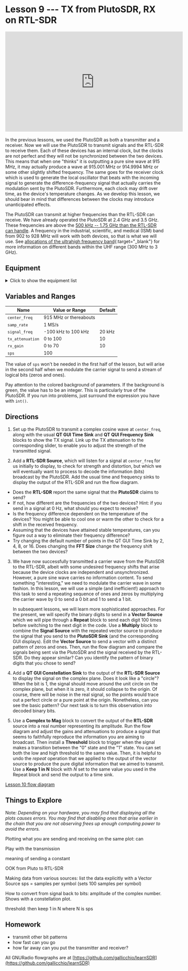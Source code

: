 # Lesson 9 --- TX from PlutoSDR, RX on RTL-SDR

<iframe width="560" height="315" src="https://www.youtube.com/embed/eyZUqw49Plw" title="YouTube video player" frameborder="0" allow="accelerometer; autoplay; clipboard-write; encrypted-media; gyroscope; picture-in-picture" allowfullscreen></iframe>


In the previous lessons, we used the PlutoSDR as both a transmitter and a receiver. Now we will use the PlutoSDR to transmit signals and the RTL-SDR to receive them. Each of these devices has an internal clock, but the clocks are not perfect and they will not be synchronized between the two devices. This means that when one "thinks" it is outputting a pure sine wave at 915 MHz, it may actually produce a wave at 915.001 MHz or 914.9994 MHz or some other slightly shifted frequency. The same goes for the receiver clock which is used to generate the local oscillator that beats with the incoming signal to generate the difference-frequency signal that actually carries the modulation sent by the PlutoSDR. Furthermore, each clock may drift over time, as the device's temperature changes. As we develop this lesson, we should bear in mind that differences between the clocks may introduce unanticipated effects.

The PlutoSDR can transmit at higher frequencies than the RTL-SDR can receive. We have already operated the PlutoSDR at 2.4 GHz and 3.5 GHz. These frequencies are above the [500 kHz -- 1.75 GHz than the RTL-SDR can handle](https://www.rtl-sdr.com/about-rtl-sdr/). A frequency in the industrial, scientific, and medical (ISM) band from 902 to 928 MHz will work with both devices, so that is what we will use. See [allocations of the ultrahigh frequency band](https://en.wikipedia.org/wiki/Ultra_high_frequency){:target="_blank"} for more information on different bands within the UHF range (300 MHz to 3 GHz).


## Equipment

<details>
<summary markdown='span'> Click to show the equipment list </summary>

- Analog devices ADALM-PLUTO software-defined radio 
<p class='center' markdown='0'>
  <img src='figs/ADALM-Pluto.jpg' alt='Analog devices ADALM-PLUTO software-defined radio'>
</p>

- RTL-SDR

<p class='center' markdown='0'>
  <img src='figs/RTL-SDR.png' alt='RTL-SDR software-defined radio'>
</p>

</details>


## Variables and Ranges

| Name             | Value or Range         | Default   |
| ---------------  | -------------------    | --------- |
| `center_freq`    | 915 MHz or thereabouts |           |
| `samp_rate`      | 1 MS/s                 |           |
| `signal_freq`    | -100 kHz to 100 kHz    | 20 kHz    |
| `tx_attenuation` | 0 to 100               | 10        |
| `rx_gain`        | 0 to 70                | 10        |
| `sps`            | 100                    |           |

The value of `sps` won't be needed in the first half of the lesson, but will arise in the second half when we modulate the carrier signal to send a stream of logical bits (zeros and ones).

Pay attention to the colored background of parameters. If the background is green, the value has to be an integer. This is particularly true of the PlutoSDR. If you run into problems, just surround the expression you have with `int()`.

## Directions

1. Set up the PlutoSDR to transmit a complex cosine wave at `center_freq`, along with the usual **QT GUI Time Sink** and **QT QUI Frequency Sink** blocks to show the TX signal. Link up the TX attenuation to the corresponding slider, to enable you to adjust the strength of the transmitted signal.

2. Add a **RTL-SDR Source**, which will listen for a signal at `center_freq` for us initially to display, to check for strength and distortion, but which we will eventually want to process to decode the information (bits) broadcast by the PlutoSDR. Add the usual time and frequency sinks to display the output of the RTL-SDR and run the flow diagram. 
- Does the **RTL-SDR** report the same signal that the **PlutoSDR** claims to send?
- If not, how different are the frequencies of the two devices? Hint: if you send in a signal at 0 Hz, what should you expect to receive?
- Is the frequency difference dependent on the temperature of the devices? You might be able to cool one or warm the other to check for a shift in the received frequency.
- Assuming that the devices have attained stable temperatures, can you figure out a way to eliminate their frequency difference?
- Try changing the default number of points in the QT GUI Time Sink by 2, 4, 8, or 16. Does changing the **FFT Size** change the frequency shift between the two devices?

3. We have now successfully transmitted a carrier wave from the PlutoSDR to the RTL-SDR, albeit with some undesired frequency shifts that arise because the device clocks are independent and unsynchronized. However, a pure sine wave carries no information content. To send something "interesting," we need to modulate the carrier wave in some fashion. In this lesson, we will use a simple (and inefficient!) approach to this task to send a repeating sequence of ones and zeros by multiplying the carrier wave by 0 to send a 0 bit and 1 to send a 1 bit. 

    In subsequent lessons, we will learn more sophisticated approaches. For the present, we will specify the binary digits to send in a **Vector Source** which we will pipe through a **Repeat** block to send each digit 100 times before switching to the next digit in the code. Use a **Multiply** block to combine the **Signal Source** with the repeated vector source to produce the signal that you send to the **PlutoSDR Sink** (and the corresponding GUI displays). Edit the **Vector Source** to send a vector with a distinct pattern of zeros and ones. Then, run the flow diagram and compare the signals being sent via the PlutoSDR and the signal received by the RTL-SDR. Do they appear similar? Can you identify the pattern of binary digits that you chose to send?

4. Add a **QT GUI Constellation Sink** to the output of the **RTL-SDR Source** to display the signal on the complex plane. Does it look like a "circle"? When the bit is 1, the signal should move around the unit circle on the complex plane, but when it is zero, it should collapse to the origin. Of course, there will be noise in the real signal, so the points would trace out a perfect circle or a pure point at the origin. Nonetheless, can you see the basic pattern? Our next task is to turn this observation into decoded binary bits.

5. Use a **Complex to Mag** block to convert the output of the **RTL-SDR** source into a real number representing its amplitude. Run the flow diagram and adjust the gains and attenuations to produce a signal that seems to faithfully reproduce the information you are aiming to broadcast. Then install a **Threshold** block to trigger when the signal makes a transition between the "0" state and the "1" state. You can set both the low and high threshold to the same value. Then, it is helpful to undo the *repeat* operation that we applied to the output of the vector source to produce the pure digital information that we aimed to transmit. Use a **Keep 1 in N** block with *N* set to the same value you used in the Repeat block and send the output to a time sink.


[Lesson 10 flow diagram](figs/flow/lesson10-flowdiagram.png)

## Things to Explore

Note: *Depending on your hardware, you may find that displaying all the plots causes errors. You may find that disabling ones that arise earlier in the chain that you are not observing frees up enough computing power to avoid the errors.*

Plotting what you are sending and receiving on the same plot: can 

Play with the transmission

meaning of sending a constant

OOK from Pluto to RTL-SDR

Making data from various sources: list the data explicitly with a Vector Source
sps = samples per symbol (sets 100 samples per symbol)

How to convert from signal back to bits: amplitude of the complex number. Shows with a constellation plot.

threshold: then keep 1 in N where N is sps

## Homework

- transmit other bit patterns
- how fast can you go
- how far away can you put the transmitter and receiver?

All GNURadio flowgraphs are at [https://github.com/gallicchio/learnSDR](https://github.com/gallicchio/learnSDR)

